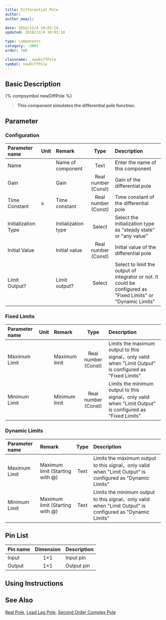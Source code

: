 ```yaml
---
title: Differential Pole
author: 
author_email:

date: 2018/12/4 10:03:10
updated: 2018/12/4 10:03:10

type: components
category: -3003
order: 700

classname: _newDiffPole
symbol: newDiffPole
---
```

## Basic Description
{% compsymbol newDiffPole %}

> **This component simulates the differential pole function.**

## Parameter
### Configuration
| Parameter name | Unit | Remark | Type | Description |
| :--- | :--- | :--- | :--: | :--- |
| Name |  | Name of component | Text |  Enter the name of this component |
| Gain |  | Gain | Real number (Const) | Gain of the differential pole |
| Time Constant | s | Time constant | Real number (Const) | Time constant of the differential pole |
| Initialization Type |  | Initialization type | Select | Select the initialization type as "steady state" or "any value" |
| Initial Value |  | Initial value | Real number (Const) | Initial value of the differential pole |
| Limit Output? |  | Limit output? | Select | Select to limit the output of integrator or not. It could be configured as "Fixed Limits" or "Dynamic Limits" |

### Fixed Limits
| Parameter name | Unit | Remark | Type | Description |
| :--- | :--- | :--- | :--: | :--- |
| Maximum Limit |  | Maximum limit | Real number (Const) | Limits the maximum output to this signal，only valid when "Limit Output" is configured as "Fixed Limits" |
| Minimum Limit |  | Minimum limit | Real number (Const) | Limits the minimum output to this signal，only valid when "Limit Output" is configured as "Fixed Limits" |

### Dynamic Limits
| Parameter name | Remark | Type | Description |
| :--- | :--- | :--: | :--- |
| Maximum Limit | Maximum limit (Starting with @) | Text |  Limits the maximum output to this signal，only valid when "Limit Output" is configured as "Dynamic Limits" |
| Minimum Limit | Maximum limit (Starting with @) | Text | Limits the minimum output to this signal，only valid when "Limit Output" is configured as "Dynamic Limits" |


## Pin List

| Pin name | Dimension | Description |
| :--- | :--:  | :--- |
| Input | 1×1 | Input pin |
| Output | 1×1 | Output pin |

## Using Instructions



## See Also

[Real Pole](comp_newRealPole.html), [Lead Lag Pole](comp_newLeadLag.html), [Second Order Complex Pole](comp_newComplexPole.html)
